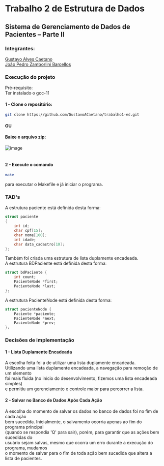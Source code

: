 # Trabalho 2 de Estrutura de Dados
## Sistema de Gerenciamento de Dados de Pacientes – Parte II
### Integrantes: <br>
[Gustavo Alves Caetano](https://github.com/GustavoACaetano)<br>
[João Pedro Zamborlini Barcellos](https://github.com/joaopbarcellos) <br>

### Execução do projeto
Pré-requisito: <br>
Ter instalado o gcc-11

#### 1 - Clone o repositório:
```bash
git clone https://github.com/GustavoACaetano/trabalho1-ed.git
```

#### OU <br>
#### Baixe o arquivo zip: 
![image](https://github.com/user-attachments/assets/6fbea150-6eab-4a52-9e62-9bcbe1c790df)
<br><br>
#### 2 - Execute o comando
```bash
make
```
para executar o Makefile e já iniciar o programa.

### TAD's
A estrutura paciente está definida desta forma:
```c
struct paciente
{
    int id;
    char cpf[15];
    char nome[100];
    int idade;
    char data_cadastro[10];
};
```

Também foi criada uma estrutura de lista duplamente encadeada. <br>
A estrutura BDPaciente está definida desta forma:
```c
struct bdPaciente {
    int count;
    PacienteNode *first;
    PacienteNode *last;
};
```

A estrutura PacienteNode está definida desta forma:
```c
struct pacienteNode {
    Paciente *paciente;
    PacienteNode *next;
    PacienteNode *prev;
};
```


### Decisões de implementação
#### 1 - Lista Duplamente Encadeada <br>
A escolha feita foi a de utilizar uma lista duplamente encadeada. <br> 
Utilizando uma lista duplamente encadeada, a navegação para remoção de um elemento <br> 
foi mais fluida (no início do desenvolvimento, fizemos uma lista encadeada simples) <br> 
e permitiu um gerenciamento e controle maior para percorrer a lista.

#### 2 - Salvar no Banco de Dados Após Cada Ação <br>
A escolha do momento de salvar os dados no banco de dados foi no fim de cada ação <br>
bem sucedida. Inicialmente, o salvamento ocorria apenas ao fim do programa principal <br>
(quando se respondia 'Q' para sair), porém, para garantir que as ações bem sucedidas do <br>
usuário sejam salvas, mesmo que ocorra um erro durante a execução do programa, mudamos <br>
o momento de salvar para o fim de toda ação bem sucedida que altera a lista de pacientes.
